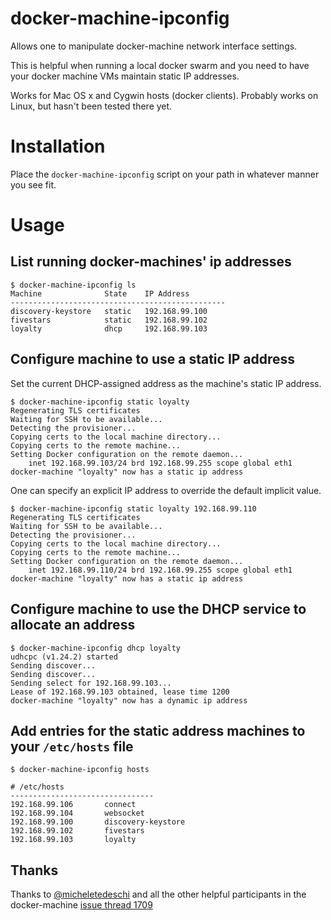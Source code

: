 # docker-machine-ipconfig
Allows one to manipulate docker-machine network interface settings.

This is helpful when running a local docker swarm and you need to have your docker machine VMs maintain static IP addresses.

Works for Mac OS x and Cygwin hosts (docker clients). Probably works on Linux, but hasn't been tested there yet.

# Installation
Place the `docker-machine-ipconfig` script on your path in whatever manner you see fit.

# Usage
## List running docker-machines' ip addresses
```
$ docker-machine-ipconfig ls
Machine              State    IP Address
------------------------------------------------
discovery-keystore   static   192.168.99.100
fivestars            static   192.168.99.102
loyalty              dhcp     192.168.99.103
```

## Configure machine to use a static IP address
Set the current DHCP-assigned address as the machine's static IP address.
```
$ docker-machine-ipconfig static loyalty
Regenerating TLS certificates
Waiting for SSH to be available...
Detecting the provisioner...
Copying certs to the local machine directory...
Copying certs to the remote machine...
Setting Docker configuration on the remote daemon...
    inet 192.168.99.103/24 brd 192.168.99.255 scope global eth1
docker-machine "loyalty" now has a static ip address
```

One can specify an explicit IP address to override the default implicit value.
```
$ docker-machine-ipconfig static loyalty 192.168.99.110
Regenerating TLS certificates
Waiting for SSH to be available...
Detecting the provisioner...
Copying certs to the local machine directory...
Copying certs to the remote machine...
Setting Docker configuration on the remote daemon...
    inet 192.168.99.110/24 brd 192.168.99.255 scope global eth1
docker-machine "loyalty" now has a static ip address
```

## Configure machine to use the DHCP service to allocate an address
```
$ docker-machine-ipconfig dhcp loyalty
udhcpc (v1.24.2) started
Sending discover...
Sending discover...
Sending select for 192.168.99.103...
Lease of 192.168.99.103 obtained, lease time 1200
docker-machine "loyalty" now has a dynamic ip address
```

## Add entries for the static address machines to your `/etc/hosts` file
```
$ docker-machine-ipconfig hosts

# /etc/hosts
--------------------------------
192.168.99.106       connect
192.168.99.104       websocket
192.168.99.100       discovery-keystore
192.168.99.102       fivestars
192.168.99.103       loyalty
```

## Thanks

Thanks to [@micheletedeschi](https://github.com/micheletedeschi) and all the other helpful participants in the docker-machine [issue thread 1709](https://github.com/docker/machine/issues/1709)
